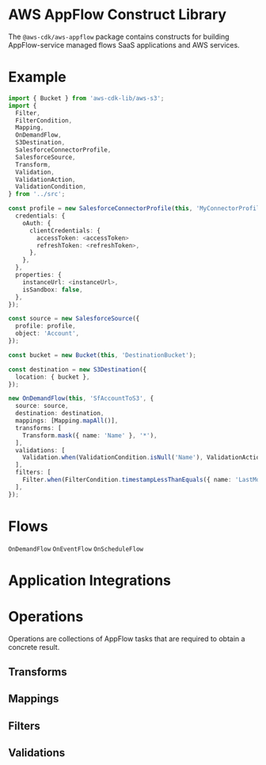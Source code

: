 
# AWS AppFlow Construct Library

The `@aws-cdk/aws-appflow` package contains constructs for building AppFlow-service managed flows SaaS applications and AWS services.

# Example

```ts
import { Bucket } from 'aws-cdk-lib/aws-s3';
import {
  Filter,
  FilterCondition,
  Mapping,
  OnDemandFlow,
  S3Destination,
  SalesforceConnectorProfile,
  SalesforceSource,
  Transform,
  Validation,
  ValidationAction,
  ValidationCondition,
} from '../src';

const profile = new SalesforceConnectorProfile(this, 'MyConnectorProfile', {
  credentials: {
    oAuth: {
      clientCredentials: {
        accessToken: <accessToken>
        refreshToken: <refreshToken>,
      },
    },
  },
  properties: {
    instanceUrl: <instanceUrl>,
    isSandbox: false,
  },
});

const source = new SalesforceSource({
  profile: profile,
  object: 'Account',
});

const bucket = new Bucket(this, 'DestinationBucket');

const destination = new S3Destination({
  location: { bucket },
});

new OnDemandFlow(this, 'SfAccountToS3', {
  source: source,
  destination: destination,
  mappings: [Mapping.mapAll()],
  transforms: [
    Transform.mask({ name: 'Name' }, '*'),
  ],
  validations: [
    Validation.when(ValidationCondition.isNull('Name'), ValidationAction.ignoreRecord()),
  ],
  filters: [
    Filter.when(FilterCondition.timestampLessThanEquals({ name: 'LastModifiedDate', dataType: 'datetime' }, new Date(Date.parse('2022-02-02')))),
  ],
});

```

# Flows

`OnDemandFlow`
`OnEventFlow`
`OnScheduleFlow`

# Application Integrations

# Operations

Operations are collections of AppFlow tasks that are required to obtain a concrete result.

## Transforms

## Mappings

## Filters

## Validations